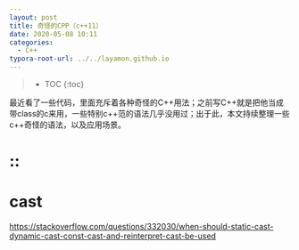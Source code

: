 ```yaml
---
layout: post
title: 奇怪的CPP（c++11）
date: 2020-05-08 10:11
categories:
  - C++
typora-root-url: ../../layamon.github.io
---
```

> * TOC
{:toc}

最近看了一些代码，里面充斥着各种奇怪的C++用法；之前写C++就是把他当成带class的c来用，一些特别c++范的语法几乎没用过；出于此，本文持续整理一些c++奇怪的语法，以及应用场景。

# ::





# cast

https://stackoverflow.com/questions/332030/when-should-static-cast-dynamic-cast-const-cast-and-reinterpret-cast-be-used


